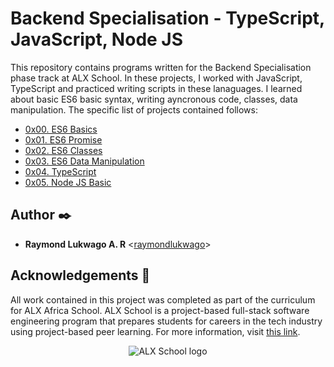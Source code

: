 # Backend Specialisation - TypeScript, JavaScript, Node JS

This repository contains programs written for the Backend Specialisation phase track at ALX School. In these projects, I worked with JavaScript, TypeScript and practiced writing scripts in these lanaguages. I learned about basic ES6 basic syntax, writing ayncronous code, classes, data manipulation. The specific list of projects contained follows:

* [0x00. ES6 Basics](./0x00-ES6_basic)
* [0x01. ES6 Promise](./0x01-ES6_promise)
* [0x02. ES6 Classes](./0x02-ES6_classes)
* [0x03. ES6 Data Manipulation](./0x03-ES6_data_manipulation)
* [0x04. TypeScript](./0x04-TypeScript)
* [0x05. Node JS Basic](./0x05-Node_JS_basic)

## Author :black_nib:

* __Raymond Lukwago A. R__ <[raymondlukwago](https://github.com/lukwagoraymond)>

## Acknowledgements :pray:

All work contained in this project was completed as part of the curriculum for ALX Africa School. ALX School is a project-based full-stack software engineering program that prepares students for careers in the tech industry using project-based peer learning. For more information, visit
[this link](https://www.alx-intranet.hbtn.io/).

<p align="center">
  <img src="https://africabusinesscommunities.com/Images/Key%20Logos/alx.png"
       alt="ALX School logo"
  >
</p>
